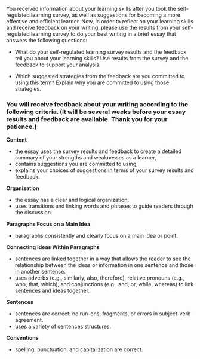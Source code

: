 You received information about your learning skills after you took the self-regulated learning survey, as well as suggestions for becoming a more effective and efficient learner. Now, in order to reflect on your learning skills and receive feedback on your writing, please use the results from your self-regulated learning survey to do your best writing in a brief essay that answers the following questions:

* What do your self-regulated learning survey results and the feedback tell you about your learning skills? Use results from the survey and the feedback to support your analysis.

* Which suggested strategies from the feedback are you committed to using this term? Explain why you are committed to using those strategies.


### You will receive feedback about your writing according to the following criteria. (It will be several weeks before your essay results and feedback are available. Thank you for your patience.)

**Content**

* the essay uses the survey results and feedback to create a detailed summary of your strengths and weaknesses as a learner,
* contains suggestions you are committed to using,
* explains your choices of suggestions in terms of your survey results and feedback.

**Organization**

* the essay has a clear and logical organization,
* uses transitions and linking words and phrases to guide readers through the discussion.

**Paragraphs Focus on a Main Idea**

* paragraphs consistently and clearly focus on a main idea or point.

**Connecting Ideas Within Paragraphs**

* sentences are linked together in a way that allows the reader to see the relationship between the ideas or information in one sentence and those in another sentence.
* uses adverbs (e.g., similarly, also, therefore), relative pronouns (e.g., who, that, which), and conjunctions (e.g., and, or, while, whereas) to link sentences and ideas together.

**Sentences**

* sentences are correct: no run-ons, fragments, or errors in subject-verb agreement.
* uses a variety of sentences structures. 

**Conventions**

* spelling, punctuation, and capitalization are correct.
